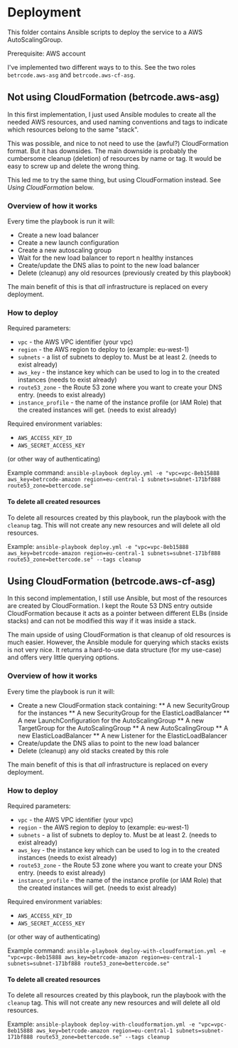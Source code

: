 # Deployment

This folder contains Ansible scripts to deploy the service
to a AWS AutoScalingGroup.

Prerequisite: AWS account

I've implemented two different ways to to this. See the two roles
`betrcode.aws-asg` and `betrcode.aws-cf-asg`.

## Not using CloudFormation (betrcode.aws-asg)

In this first implementation, I just used Ansible modules to create all the needed AWS resources,
and used naming conventions and tags to indicate which resources belong to the same "stack".

This was possible, and nice to not need to use the (awful?) CloudFormation format. But it has downsides.
The main downside is probably the cumbersome cleanup (deletion) of resources by name or tag. It would
be easy to screw up and delete the wrong thing.

This led me to try the same thing, but using CloudFormation instead. See *Using CloudFormation* below.


### Overview of how it works

Every time the playbook is run it will:

* Create a new load balancer
* Create a new launch configuration
* Create a new autoscaling group
* Wait for the new load balancer to report n healthy instances
* Create/update the DNS alias to point to the new load balancer
* Delete (cleanup) any old resources (previously created by this playbook)

The main benefit of this is that *all* infrastructure is replaced on every deployment.
 

### How to deploy

Required parameters:

* `vpc` - the AWS VPC identifier (your vpc)
* `region` - the AWS region to deploy to (example: eu-west-1)
* `subnets` - a list of subnets to deploy to. Must be at least 2. (needs to exist already)
* `aws_key` - the instance key which can be used to log in to the created instances (needs to exist already)
* `route53_zone` - the Route 53 zone where you want to create your DNS entry. (needs to exist already)
* `instance_profile` - the name of the instance profile (or IAM Role) that the created instances will get. (needs to exist already)

Required environment variables:
* `AWS_ACCESS_KEY_ID`
* `AWS_SECRET_ACCESS_KEY`

(or other way of authenticating)

Example command: `ansible-playbook deploy.yml -e "vpc=vpc-8eb15888 aws_key=betrcode-amazon region=eu-central-1 subnets=subnet-171bf888 route53_zone=bettercode.se"`


#### To delete all created resources

To delete all resources created by this playbook, 
run the playbook with the `cleanup` tag. This will not create
any new resources and will delete all old resources. 

Example: `ansible-playbook deploy.yml -e "vpc=vpc-8eb15888 aws_key=betrcode-amazon region=eu-central-1 subnets=subnet-171bf888 route53_zone=bettercode.se" --tags cleanup`


## Using CloudFormation (betrcode.aws-cf-asg)

In this second implementation, I still use Ansible, but most of the resources are created by 
CloudFormation. I kept the Route 53 DNS entry outside CloudFormation because it acts as a pointer 
between different ELBs (inside stacks) and can not be modified this way if it was inside a stack.

The main upside of using CloudFormation is that cleanup of old resources is much easier.
However, the Ansible module for querying which stacks exists is not very nice. It returns a hard-to-use
data structure (for my use-case) and offers very little querying options. 

### Overview of how it works

Every time the playbook is run it will:

* Create a new CloudFormation stack containing:
** A new SecurityGroup for the instances
** A new SecurityGroup for the ElasticLoadBalancer
** A new LaunchConfiguration for the AutoScalingGroup
** A new TargetGroup for the AutoScalingGroup
** A new AutoScalingGroup
** A new ElasticLoadBalancer
** A new Listener for the ElasticLoadBalancer
* Create/update the DNS alias to point to the new load balancer
* Delete (cleanup) any old stacks created by this role

The main benefit of this is that *all* infrastructure is replaced on every deployment.


### How to deploy

Required parameters:

* `vpc` - the AWS VPC identifier (your vpc)
* `region` - the AWS region to deploy to (example: eu-west-1)
* `subnets` - a list of subnets to deploy to. Must be at least 2. (needs to exist already)
* `aws_key` - the instance key which can be used to log in to the created instances (needs to exist already)
* `route53_zone` - the Route 53 zone where you want to create your DNS entry. (needs to exist already)
* `instance_profile` - the name of the instance profile (or IAM Role) that the created instances will get. (needs to exist already)

Required environment variables:
* `AWS_ACCESS_KEY_ID`
* `AWS_SECRET_ACCESS_KEY`

(or other way of authenticating)

Example command: `ansible-playbook deploy-with-cloudformation.yml -e "vpc=vpc-8eb15888 aws_key=betrcode-amazon region=eu-central-1 subnets=subnet-171bf888 route53_zone=bettercode.se"`

#### To delete all created resources

To delete all resources created by this playbook, 
run the playbook with the `cleanup` tag. This will not create
any new resources and will delete all old resources. 

Example: `ansible-playbook deploy-with-cloudformation.yml -e "vpc=vpc-8eb15888 aws_key=betrcode-amazon region=eu-central-1 subnets=subnet-171bf888 route53_zone=bettercode.se" --tags cleanup`
